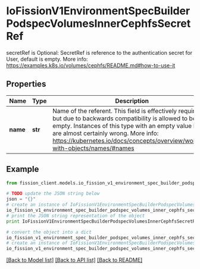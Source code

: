 # IoFissionV1EnvironmentSpecBuilderPodspecVolumesInnerCephfsSecretRef

secretRef is Optional: SecretRef is reference to the authentication secret for User, default is empty. More info: https://examples.k8s.io/volumes/cephfs/README.md#how-to-use-it

## Properties

Name | Type | Description | Notes
------------ | ------------- | ------------- | -------------
**name** | **str** | Name of the referent. This field is effectively required, but due to backwards compatibility is allowed to be empty. Instances of this type with an empty value here are almost certainly wrong. More info: https://kubernetes.io/docs/concepts/overview/working-with-objects/names/#names | [optional] 

## Example

```python
from fission_client.models.io_fission_v1_environment_spec_builder_podspec_volumes_inner_cephfs_secret_ref import IoFissionV1EnvironmentSpecBuilderPodspecVolumesInnerCephfsSecretRef

# TODO update the JSON string below
json = "{}"
# create an instance of IoFissionV1EnvironmentSpecBuilderPodspecVolumesInnerCephfsSecretRef from a JSON string
io_fission_v1_environment_spec_builder_podspec_volumes_inner_cephfs_secret_ref_instance = IoFissionV1EnvironmentSpecBuilderPodspecVolumesInnerCephfsSecretRef.from_json(json)
# print the JSON string representation of the object
print IoFissionV1EnvironmentSpecBuilderPodspecVolumesInnerCephfsSecretRef.to_json()

# convert the object into a dict
io_fission_v1_environment_spec_builder_podspec_volumes_inner_cephfs_secret_ref_dict = io_fission_v1_environment_spec_builder_podspec_volumes_inner_cephfs_secret_ref_instance.to_dict()
# create an instance of IoFissionV1EnvironmentSpecBuilderPodspecVolumesInnerCephfsSecretRef from a dict
io_fission_v1_environment_spec_builder_podspec_volumes_inner_cephfs_secret_ref_form_dict = io_fission_v1_environment_spec_builder_podspec_volumes_inner_cephfs_secret_ref.from_dict(io_fission_v1_environment_spec_builder_podspec_volumes_inner_cephfs_secret_ref_dict)
```
[[Back to Model list]](../README.md#documentation-for-models) [[Back to API list]](../README.md#documentation-for-api-endpoints) [[Back to README]](../README.md)


